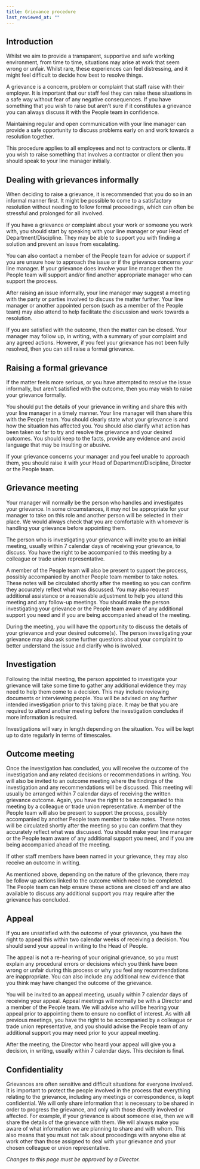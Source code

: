 ```yaml
---
title: Grievance procedure
last_reviewed_at: ""
---
```

## Introduction

Whilst we aim to provide a transparent, supportive and safe working environment, from time to time, situations may arise at work that seem wrong or unfair. Whilst rare, these experiences can feel distressing, and it might feel difficult to decide how best to resolve things. 

A grievance is a concern, problem or complaint that staff raise with their employer. It is important that our staff feel they can raise these situations in a safe way without fear of any negative consequences. If you have something that you wish to raise but aren’t sure if it constitutes a grievance you can always discuss it with the People team in confidence.

Maintaining regular and open communication with your line manager can provide a safe opportunity to discuss problems early on and work towards a resolution together. 

This procedure applies to all employees and not to contractors or clients. If you wish to raise something that involves a contractor or client then you should speak to your line manager initially.

## Dealing with grievances informally

When deciding to raise a grievance, it is recommended that you do so in an informal manner first. It might be possible to come to a satisfactory resolution without needing to follow formal proceedings, which can often be stressful and prolonged for all involved.   

If you have a grievance or complaint about your work or someone you work with, you should start by speaking with your line manager or your Head of Department/Discipline. They may be able to support you with finding a solution and prevent an issue from escalating. 

You can also contact a member of the People team for advice or support if you are unsure how to approach the issue or if the grievance concerns your line manager. If your grievance does involve your line manager then the People team will support and/or find another appropriate manager who can support the process.

After raising an issue informally, your line manager may suggest a meeting with the party or parties involved to discuss the matter further. Your line manager or another appointed person (such as a member of the People team) may also attend to help facilitate the discussion and work towards a resolution. 

If you are satisfied with the outcome, then the matter can be closed. Your manager may follow up, in writing, with a summary of your complaint and any agreed actions. However, if you feel your grievance has not been fully resolved, then you can still raise a formal grievance. 

## Raising a formal grievance

If the matter feels more serious, or you have attempted to resolve the issue informally, but aren’t satisfied with the outcome, then you may wish to raise your grievance formally. 

You should put the details of your grievance in writing and share this with your line manager in a timely manner. Your line manager will then share this with the People team. You should clearly state what your grievance is and how the situation has affected you. You should also clarify what action has been taken so far to try and resolve the grievance and your desired outcomes. You should keep to the facts, provide any evidence and avoid language that may be insulting or abusive.

If your grievance concerns your manager and you feel unable to approach them, you should raise it with your Head of Department/Discipline, Director or the People team. 

## Grievance meeting

Your manager will normally be the person who handles and investigates your grievance. In some circumstances, it may not be appropriate for your manager to take on this role and another person will be selected in their place. We would always check that you are comfortable with whomever is handling your grievance before appointing them. 

The person who is investigating your grievance will invite you to an initial meeting, usually within 7 calendar days of receiving your grievance, to discuss. You have the right to be accompanied to this meeting by a colleague or trade union representative. 

A member of the People team will also be present to support the process, possibly accompanied by another People team member to take notes. These notes will be circulated shortly after the meeting so you can confirm they accurately reflect what was discussed. You may also request additional assistance or a reasonable adjustment to help you attend this meeting and any follow-up meetings. You should make the person investigating your grievance or the People team aware of any additional support you need and if you are being accompanied ahead of the meeting.

During the meeting, you will have the opportunity to discuss the details of your grievance and your desired outcome(s). The person investigating your grievance may also ask some further questions about your complaint to better understand the issue and clarify who is involved. 

## Investigation

Following the initial meeting, the person appointed to investigate your grievance will take some time to gather any additional evidence they may need to help them come to a decision. This may include reviewing documents or interviewing people. You will be advised on any further intended investigation prior to this taking place. It may be that you are required to attend another meeting before the investigation concludes if more information is required. 

Investigations will vary in length depending on the situation. You will be kept up to date regularly in terms of timescales.  

## Outcome meeting

Once the investigation has concluded, you will receive the outcome of the investigation and any related decisions or recommendations in writing. You will also be invited to an outcome meeting where the findings of the investigation and any recommendations will be discussed. This meeting will usually be arranged within 7 calendar days of receiving the written grievance outcome. Again, you have the right to be accompanied to this meeting by a colleague or trade union representative. A member of the People team will also be present to support the process, possibly accompanied by another People team member to take notes.  These notes will be circulated shortly after the meeting so you can confirm that they accurately reflect what was discussed. You should make your line manager or the People team aware of any additional support you need, and if you are being accompanied ahead of the meeting.

If other staff members have been named in your grievance, they may also receive an outcome in writing.

As mentioned above, depending on the nature of the grievance, there may be follow up actions linked to the outcome which need to be completed. The People team can help ensure these actions are closed off and are also available to discuss any additional support you may require after the grievance has concluded.

## Appeal

If you are unsatisfied with the outcome of your grievance, you have the right to appeal this within two calendar weeks of receiving a decision. You should send your appeal in writing to the Head of People.

The appeal is not a re-hearing of your original grievance, so you must explain any procedural errors or decisions which you think have been wrong or unfair during this process or why you feel any recommendations are inappropriate. You can also include any additional new evidence that you think may have changed the outcome of the grievance.

You will be invited to an appeal meeting, usually within 7 calendar days of receiving your appeal. Appeal meetings will normally be with a Director and a member of the People team. We will advise who will be hearing your appeal prior to appointing them to ensure no conflict of interest. As with all previous meetings, you have the right to be accompanied by a colleague or trade union representative, and you should advise the People team of any additional support you may need prior to your appeal meeting. 

After the meeting, the Director who heard your appeal will give you a decision, in writing, usually within 7 calendar days. This decision is final.

## Confidentiality

Grievances are often sensitive and difficult situations for everyone involved. It is important to protect the people involved in the process that everything relating to the grievance, including any meetings or correspondence, is kept confidential. We will only share information that is necessary to be shared in order to progress the grievance, and only with those directly involved or affected. For example, if your grievance is about someone else, then we will share the details of the grievance with them. We will always make you aware of what information we are planning to share and with whom. This also means that you must not talk about proceedings with anyone else at work other than those assigned to deal with your grievance and your chosen colleague or union representative.

*Changes to this page must be approved by a Director.*